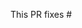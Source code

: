 <!-- Thank you for submitting a Pull Request. Please: 
* Read our Pull Request guidelines:
  https://github.com/Microsoft/vscode/wiki/How-to-Contribute#pull-requests.
* Associate an issue with the Pull Request.
* Ensure that the Code is up-to-date with the `master` branch.
* Include a description of the proposed changes and how to test them. 
-->

This PR fixes #
